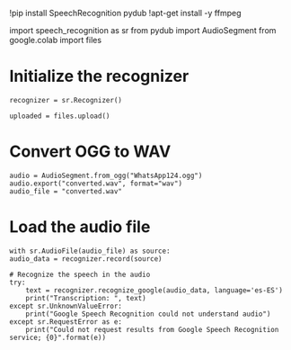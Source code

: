 !pip install SpeechRecognition pydub
!apt-get install -y ffmpeg

import speech_recognition as sr
    from pydub import AudioSegment
    from google.colab import files

# Initialize the recognizer
    recognizer = sr.Recognizer()

    uploaded = files.upload()

# Convert OGG to WAV
    audio = AudioSegment.from_ogg("WhatsApp124.ogg")
    audio.export("converted.wav", format="wav")
    audio_file = "converted.wav"

# Load the audio file
    with sr.AudioFile(audio_file) as source:
    audio_data = recognizer.record(source)

    # Recognize the speech in the audio
    try:
        text = recognizer.recognize_google(audio_data, language='es-ES')
        print("Transcription: ", text)
    except sr.UnknownValueError:
        print("Google Speech Recognition could not understand audio")
    except sr.RequestError as e:
        print("Could not request results from Google Speech Recognition service; {0}".format(e))
